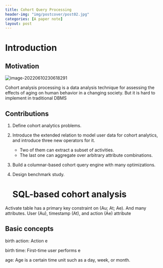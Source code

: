 ```yaml
---
title: Cohort Query Processing
header-img: "img/postcover/post02.jpg"
categories: [A paper note]
layout: post
---
```


# Introduction

## Motivation

![image-20220610230618291](https://github.com/NLGithubWP/tech-notebook/raw/master/img/a_img_store/image-20220610230618291.png)

Cohort analysis processing is a data analysis technique for assessing the effects of aging on human behavior in a changing society. But it is hard to implement in traditional DBMS

## Contributions

1. Define cohort analytics problems. 

2. Introduce the extended relation to model user data for cohort analytics, and introduce three new operators for it. 

   - Two of them can extract a subset of activities. 
   - The last one can aggregate over arbitrary attribute combinations.

3. Build a columnar-based cohort query engine with many optimizations.

4. Design benchmark study. 

   # SQL-based cohort analysis

Activate table has a primary key constraint on (Au; At; Ae). And many attributes.  User (Au), timestamp (At), and action (Ae) attribute

## Basic concepts

birth action: Action e

birth time: First-time user performs e

age: Age is a certain time unit such as a day, week, or month.









